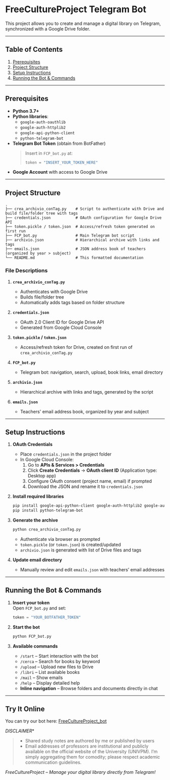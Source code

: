 # FreeCultureProject Telegram Bot

This project allows you to create and manage a digital library on Telegram, synchronized with a Google Drive folder.

---

## Table of Contents

1. [Prerequisites](#prerequisites)  
2. [Project Structure](#project-structure)  
3. [Setup Instructions](#setup-instructions)  
4. [Running the Bot & Commands](#running-the-bot--commands)  

---

## Prerequisites

- **Python 3.7+**  
- **Python libraries**:  
  - `google-auth-oauthlib`  
  - `google-auth-httplib2`  
  - `google-api-python-client`  
  - `python-telegram-bot`  
- **Telegram Bot Token** (obtain from BotFather)  
  > Insert in `FCP_bot.py` at:  
  > ```python
  > token = "INSERT_YOUR_TOKEN_HERE"
  > ```  
- **Google Account** with access to Google Drive  

---

## Project Structure

```
.
├── crea_archivio_conTag.py    # Script to authenticate with Drive and build file/folder tree with tags
├── credentials.json           # OAuth configuration for Google Drive API
├── token.pickle / token.json  # Access/refresh token generated on first run
├── FCP_bot.py                 # Main Telegram bot script
├── archivio.json              # Hierarchical archive with links and tags
├── emails.json                # JSON address book of teachers (organized by year > subject)
└── README.md                  # This formatted documentation
```

### File Descriptions

1. **`crea_archivio_conTag.py`**  
   - Authenticates with Google Drive  
   - Builds file/folder tree  
   - Automatically adds tags based on folder structure

2. **`credentials.json`**  
   - OAuth 2.0 Client ID for Google Drive API  
   - Generated from Google Cloud Console

3. **`token.pickle` / `token.json`**  
   - Access/refresh token for Drive, created on first run of `crea_archivio_conTag.py`

4. **`FCP_bot.py`**  
   - Telegram bot: navigation, search, upload, book links, email directory

5. **`archivio.json`**  
   - Hierarchical archive with links and tags, generated by the script

6. **`emails.json`**  
   - Teachers' email address book, organized by year and subject

---

## Setup Instructions

1. **OAuth Credentials**  
   - Place `credentials.json` in the project folder  
   - In Google Cloud Console:
     1. Go to **APIs & Services > Credentials**  
     2. Click **Create Credentials** → **OAuth client ID** (Application type: Desktop app)  
     3. Configure OAuth consent (project name, email) if prompted  
     4. Download the JSON and rename it to `credentials.json`

2. **Install required libraries**  
   ```bash
   pip install google-api-python-client google-auth-httplib2 google-auth-oauthlib
   pip install python-telegram-bot
   ```

3. **Generate the archive**  
   ```bash
   python crea_archivio_conTag.py
   ```
   - Authenticate via browser as prompted  
   - `token.pickle` (or `token.json`) is created/updated  
   - `archivio.json` is generated with list of Drive files and tags

4. **Update email directory**  
   - Manually review and edit `emails.json` with teachers’ email addresses

---

## Running the Bot & Commands

1. **Insert your token**  
   Open `FCP_bot.py` and set:
   ```python
   token = "YOUR_BOTFATHER_TOKEN"
   ```

2. **Start the bot**  
   ```bash
   python FCP_bot.py
   ```

3. **Available commands**  
   - `/start` – Start interaction with the bot  
   - `/cerca` – Search for books by keyword  
   - `/upload` – Upload new files to Drive  
   - `/libri` – List available books  
   - `/mail` – Show emails
   - `/help` – Display detailed help  
   - **Inline navigation** – Browse folders and documents directly in chat

---


## Try It Online
You can try our bot here: [FreeCultureProject_bot](https://t.me/FreeCultureProject_bot)

*DISCLAIMER** 
> - Shared study notes are authored by me or published by users  
> - Email addresses of professors are institutional and publicly available on the official website of the University (UNIVPM).
    I’m simply aggregating them for comodity; please respect academic communication guidelines.

*FreeCultureProject – Manage your digital library directly from Telegram!*  

